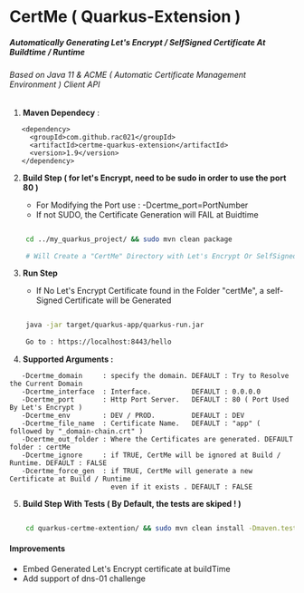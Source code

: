 # CertMe ( Quarkus-Extension )

#####  Automatically Generating Let's Encrypt / SelfSigned Certificate At Buildtime / Runtime
###### Based on Java 11 & ACME ( Automatic Certificate Management Environment ) Client API

1. **Maven Dependecy** : 

```
   <dependency>
     <groupId>com.github.rac021</groupId>
     <artifactId>certme-quarkus-extension</artifactId>
     <version>1.9</version>
   </dependency>
```

2. **Build Step ( for let's Encrypt, need to be sudo in order to use the port 80 )**

      - For Modifying the Port use : -Dcertme_port=PortNumber 
      - If not SUDO, the Certificate Generation will FAIL at Buidtime

```bash

    cd ../my_quarkus_project/ && sudo mvn clean package 
    
    # Will Create a "CertMe" Directory with Let's Encrypt Or SelfSigned Certificate

```
3. **Run Step**

      - If No Let's Encrypt Certificate found in the Folder "certMe", a self-Signed Certificate will be Generated

```bash

    java -jar target/quarkus-app/quarkus-run.jar
    
    Go to : https://localhost:8443/hello

```
4. **Supported Arguments :**

```
   -Dcertme_domain     : specify the domain. DEFAULT : Try to Resolve the Current Domain
   -Dcertme_interface  : Interface.          DEFAULT : 0.0.0.0
   -Dcertme_port       : Http Port Server.   DEFAULT : 80 ( Port Used By Let's Encrypt )
   -Dcertme_env        : DEV / PROD.         DEFAULT : DEV
   -Dcertme_file_name  : Certificate Name.   DEFAULT : "app" ( followed by "_domain-chain.crt" )
   -Dcertme_out_folder : Where the Certificates are generated. DEFAULT folder : certMe   
   -Dcertme_ignore     : if TRUE, CertMe will be ignored at Build / Runtime. DEFAULT : FALSE
   -Dcertme_force_gen  : if TRUE, CertMe will generate a new Certificate at Build / Runtime 
                         even if it exists . DEFAULT : FALSE 
```

5. **Build Step With Tests ( By Default, the tests are skiped ! )**

```bash

    cd quarkus-certme-extention/ && sudo mvn clean install -Dmaven.test.skip=false
```

#### Improvements
  - Embed Generated Let's Encrypt certificate at buildTime
  - Add support of dns-01 challenge
